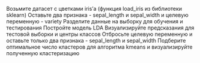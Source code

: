 Возьмите датасет с цветками iris’а (функция load_iris из библиотеки sklearn)
Оставьте два признака - sepal_length и sepal_width и целевую переменную - variety
Разделите данные на выборку для обучения и тестирования
Постройте модель LDA
Визуализируйте предсказания для тестовой выборки и центры классов
Отбросьте целевую переменную и оставьте только два признака - sepal_length и sepal_width
Подберите оптимальное число кластеров для алгоритма kmeans и визуализируйте полученную кластеризацию
